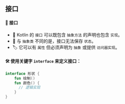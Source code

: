 ## 接口

#### 🔧 接口

* 🌟 Kotlin 的 `接口` 可以既包含 `抽象方法` 的声明也包含 `实现`。
* 🔄 与 `抽象类` 不同的是，接口无法保存 `状态`。
* 🏷️ 它可以有 `属性` 但必须声明为 `抽象` 或提供 `访问器实现`。

#### 🛠️ 使用关键字 `interface` 来定义接口：

```kotlin
interface 形状 {
    fun 绘制()
    fun 颜色() {
      // 逻辑实现
    }
}
```